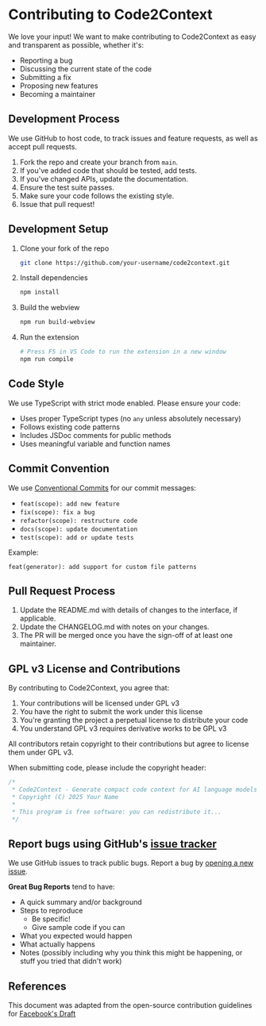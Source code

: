# Contributing to Code2Context

We love your input! We want to make contributing to Code2Context as easy and transparent as possible, whether it's:

- Reporting a bug
- Discussing the current state of the code
- Submitting a fix
- Proposing new features
- Becoming a maintainer

## Development Process

We use GitHub to host code, to track issues and feature requests, as well as accept pull requests.

1. Fork the repo and create your branch from `main`.
2. If you've added code that should be tested, add tests.
3. If you've changed APIs, update the documentation.
4. Ensure the test suite passes.
5. Make sure your code follows the existing style.
6. Issue that pull request!

## Development Setup

1. Clone your fork of the repo

   ```bash
   git clone https://github.com/your-username/code2context.git
   ```

2. Install dependencies

   ```bash
   npm install
   ```

3. Build the webview

   ```bash
   npm run build-webview
   ```

4. Run the extension

   ```bash
   # Press F5 in VS Code to run the extension in a new window
   npm run compile
   ```

## Code Style

We use TypeScript with strict mode enabled. Please ensure your code:

- Uses proper TypeScript types (no `any` unless absolutely necessary)
- Follows existing code patterns
- Includes JSDoc comments for public methods
- Uses meaningful variable and function names

## Commit Convention

We use [Conventional Commits](https://www.conventionalcommits.org/) for our commit messages:

- `feat(scope): add new feature`
- `fix(scope): fix a bug`
- `refactor(scope): restructure code`
- `docs(scope): update documentation`
- `test(scope): add or update tests`

Example:

```
feat(generator): add support for custom file patterns
```

## Pull Request Process

1. Update the README.md with details of changes to the interface, if applicable.
2. Update the CHANGELOG.md with notes on your changes.
3. The PR will be merged once you have the sign-off of at least one maintainer.

## GPL v3 License and Contributions

By contributing to Code2Context, you agree that:

1. Your contributions will be licensed under GPL v3
2. You have the right to submit the work under this license  
3. You're granting the project a perpetual license to distribute your code
4. You understand GPL v3 requires derivative works to be GPL v3

All contributors retain copyright to their contributions but agree to license them under GPL v3.

When submitting code, please include the copyright header:

```typescript
/*
 * Code2Context - Generate compact code context for AI language models with just a few clicks.
 * Copyright (C) 2025 Your Name
 * 
 * This program is free software: you can redistribute it...
 */
```

## Report bugs using GitHub's [issue tracker](https://github.com/your-username/code2context/issues)

We use GitHub issues to track public bugs. Report a bug by [opening a new issue](https://github.com/your-username/code2context/issues/new).

**Great Bug Reports** tend to have:

- A quick summary and/or background
- Steps to reproduce
  - Be specific!
  - Give sample code if you can
- What you expected would happen
- What actually happens
- Notes (possibly including why you think this might be happening, or stuff you tried that didn't work)

## References

This document was adapted from the open-source contribution guidelines for [Facebook's Draft](https://github.com/facebook/draft-js/blob/master/CONTRIBUTING.md)
